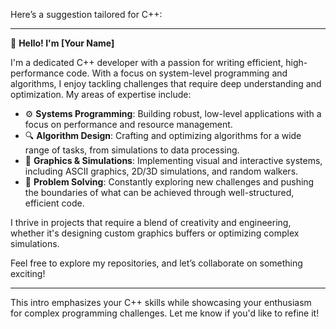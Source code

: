 Here’s a suggestion tailored for C++:

---

👋 **Hello! I'm [Your Name]**

I'm a dedicated C++ developer with a passion for writing efficient, high-performance code. With a focus on system-level programming and algorithms, I enjoy tackling challenges that require deep understanding and optimization. My areas of expertise include:

- ⚙️ **Systems Programming**: Building robust, low-level applications with a focus on performance and resource management.
- 🔍 **Algorithm Design**: Crafting and optimizing algorithms for a wide range of tasks, from simulations to data processing.
- 🎨 **Graphics & Simulations**: Implementing visual and interactive systems, including ASCII graphics, 2D/3D simulations, and random walkers.
- 🧠 **Problem Solving**: Constantly exploring new challenges and pushing the boundaries of what can be achieved through well-structured, efficient code.

I thrive in projects that require a blend of creativity and engineering, whether it's designing custom graphics buffers or optimizing complex simulations.

Feel free to explore my repositories, and let’s collaborate on something exciting!

---

This intro emphasizes your C++ skills while showcasing your enthusiasm for complex programming challenges. Let me know if you'd like to refine it!
